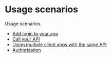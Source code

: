 # Usage scenarios

Usage scenarios.

* [Add login to your app](./01-add-login-to-app.md)
* [Call your API](./05-call-your-api.md)
* [Using multiple client apps with the same API](./08-multi-apps.md)
* [Authorization](./09-authorization.md)